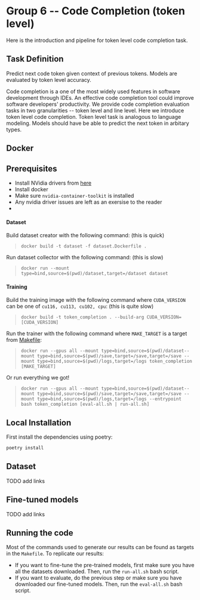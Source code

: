 # Group 6 -- Code Completion (token level)


Here is the introduction and pipeline for token level code completion task.

## Task Definition

Predict next code token given context of previous tokens. Models are evaluated by token level accuracy.

Code completion is a one of the most widely used features in software development through IDEs. An effective code completion tool could improve software developers' productivity. We provide code completion evaluation tasks in two granularities -- token level and line level. Here we introduce token level code completion. Token level task is analogous to language modeling. Models should have be able to predict the next token in arbitary types.


## Docker

## Prerequisites

- Install NVidia drivers from [here](https://www.nvidia.com/Download/index.aspx?lang=en-us)
- Install docker
- Make sure `nvidia-container-toolkit` is installed
- Any nvidia driver issues are left as an exersise to the reader
- 

#### Dataset
Build dataset creator with the following command: (this is quick)
> ```docker build -t dataset -f dataset.Dockerfile .```

Run dataset collector with the following command: (this is slow)
> `docker run --mount type=bind,source=$(pwd)/dataset,target=/dataset dataset`

#### Training

Build the training image with the following command where `CUDA_VERSION` can be one of `cu116, cu113, cu102, cpu`: (this is quite slow)
> `docker build -t token_completion . --build-arg CUDA_VERSION=[CUDA_VERSION]`

Run the trainer with the following command where `MAKE_TARGET` is a target from [Makefile](Makefile): 
> `docker run --gpus all --mount type=bind,source=$(pwd)/dataset--mount type=bind,source=$(pwd)/save,target=/save,target=/save --mount type=bind,source=$(pwd)/logs,target=/logs token_completion [MAKE_TARGET]`

Or run everything we got!

> `docker run --gpus all --mount type=bind,source=$(pwd)/dataset--mount type=bind,source=$(pwd)/save,target=/save,target=/save --mount type=bind,source=$(pwd)/logs,target=/logs --entrypoint bash token_completion [eval-all.sh | run-all.sh]`

## Local Installation

First install the dependencies using poetry:

```bash
poetry install
```

## Dataset
TODO add links

## Fine-tuned models
TODO add links


## Running the code

Most of the commands used to generate our results can be found as targets in the `Makefile`. To replicate our results:

- If you want to fine-tune the pre-trained models, first make sure you have all the datasets downloaded. Then, run the `run-all.sh` bash script.
- If you want to evaluate, do the previous step or make sure you have downloaded our fine-tuned models. Then, run the `eval-all.sh` bash script.
